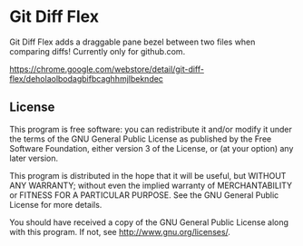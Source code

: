 # Git Diff Flex
Git Diff Flex adds a draggable pane bezel between two files when comparing diffs! Currently only for github.com.

https://chrome.google.com/webstore/detail/git-diff-flex/deholaolbodagbifbcaghhmjlbekndec

## License
This program is free software: you can redistribute it and/or modify
it under the terms of the GNU General Public License as published by
the Free Software Foundation, either version 3 of the License, or
(at your option) any later version.

This program is distributed in the hope that it will be useful,
but WITHOUT ANY WARRANTY; without even the implied warranty of
MERCHANTABILITY or FITNESS FOR A PARTICULAR PURPOSE.  See the
GNU General Public License for more details.

You should have received a copy of the GNU General Public License
along with this program.  If not, see <http://www.gnu.org/licenses/>.
